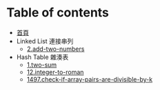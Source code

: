 # Table of contents

* [首頁](README.md)
* Linked List 連接串列
  * [2.add-two-numbers](./linked-list/2.add-two-numbers/index.md)
* Hash Table 雜湊表
  * [1.two-sum](./hash-table/1.two-sum/index.md)
  * [12.integer-to-roman](./hash-table/12.integer-to-roman/index.md)
  * [1497.check-if-array-pairs-are-divisible-by-k](./hash-table/1497.check-if-array-pairs-are-divisible-by-k/index.md)
